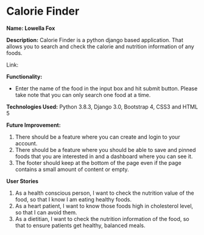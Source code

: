# Calorie Finder

**Name: Lowella Fox**

**Description:** Calorie Finder is a python django based application.  That allows you to search and check the calorie and nutrition information of any foods.

Link: 

**Functionality:** 
* Enter the name of the food in the input box and hit submit button. Please take note that you can only search one food at a time.

**Technologies Used:** Python 3.8.3, Django 3.0, Bootstrap 4, CSS3 and HTML 5

**Future Improvement:**
1. There should be a feature where you can create and login to your account.
2. There should be a feature where you should be able to save and pinned foods that you are interested in and a dashboard where you can see it.
3. The footer should keep at the bottom of the page even if the page contains a small amount of content or empty.

**User Stories**
1. As a health conscious person, I want to check the nutrition value of the food, so that I know I am eating healthy foods.
2. As a heart patient, I want to know those foods high in cholesterol level, so that I can avoid them.
3. As a dietitian, I want to check the nutrition information of the food, so that to ensure patients get healthy, balanced meals.
